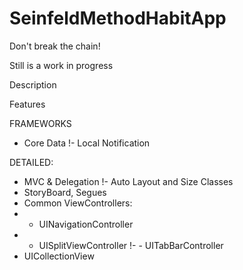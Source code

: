 # SeinfeldMethodHabitApp
Don't break the chain!

Still is a work in progress

Description

Features



FRAMEWORKS
- Core Data
!- Local Notification

DETAILED:
- MVC & Delegation 
!- Auto Layout and Size Classes
- StoryBoard, Segues
- Common ViewControllers:
- - UINavigationController
- - UISplitViewController
!- - UITabBarController
- UICollectionView
